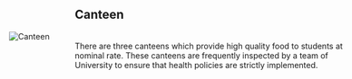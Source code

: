 <div class="contentDiv">
<h2>Canteen</h2> <div style="width:620px; float:right; margin-left:20px;"><img alt="Canteen" src="images/canteen.jpg" style="border-radius:2%; "/></div>
<p>There are three canteens which provide high quality food to students at nominal rate. These canteens are frequently inspected by a team of University to ensure that health policies are strictly implemented.
                                <!-- The college canteen is functioning under a governing committee consisting of representatives from teaching faculty, Principal and office staff. A hygienic well-furnished and well-equipped canteen is available in the campus to provide food at nominal rates for the students and staff on all working days The Canteen has a seating capacity of fifty members and have separate area for the staff and students. A variety of refreshments and meals are available here.--></p>
</div>
